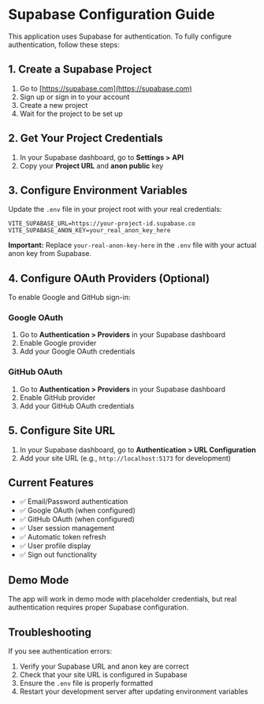 # Supabase Configuration Guide

This application uses Supabase for authentication. To fully configure authentication, follow these steps:

## 1. Create a Supabase Project

1. Go to [https://supabase.com](https://supabase.com)
2. Sign up or sign in to your account
3. Create a new project
4. Wait for the project to be set up

## 2. Get Your Project Credentials

1. In your Supabase dashboard, go to **Settings > API**
2. Copy your **Project URL** and **anon public** key

## 3. Configure Environment Variables

Update the `.env` file in your project root with your real credentials:

```
VITE_SUPABASE_URL=https://your-project-id.supabase.co
VITE_SUPABASE_ANON_KEY=your_real_anon_key_here
```

**Important:** Replace `your-real-anon-key-here` in the `.env` file with your actual anon key from Supabase.

## 4. Configure OAuth Providers (Optional)

To enable Google and GitHub sign-in:

### Google OAuth
1. Go to **Authentication > Providers** in your Supabase dashboard
2. Enable Google provider
3. Add your Google OAuth credentials

### GitHub OAuth
1. Go to **Authentication > Providers** in your Supabase dashboard
2. Enable GitHub provider
3. Add your GitHub OAuth credentials

## 5. Configure Site URL

1. In your Supabase dashboard, go to **Authentication > URL Configuration**
2. Add your site URL (e.g., `http://localhost:5173` for development)

## Current Features

- ✅ Email/Password authentication
- ✅ Google OAuth (when configured)
- ✅ GitHub OAuth (when configured)
- ✅ User session management
- ✅ Automatic token refresh
- ✅ User profile display
- ✅ Sign out functionality

## Demo Mode

The app will work in demo mode with placeholder credentials, but real authentication requires proper Supabase configuration.

## Troubleshooting

If you see authentication errors:
1. Verify your Supabase URL and anon key are correct
2. Check that your site URL is configured in Supabase
3. Ensure the `.env` file is properly formatted
4. Restart your development server after updating environment variables